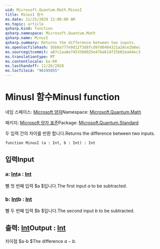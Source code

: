 ```yaml
---
uid: Microsoft.Quantum.Math.MinusI
title: MinusI 함수
ms.date: 11/25/2020 12:00:00 AM
ms.topic: article
qsharp.kind: function
qsharp.namespace: Microsoft.Quantum.Math
qsharp.name: MinusI
qsharp.summary: Returns the difference between two inputs.
ms.openlocfilehash: 5bb8a777e9d12f3d8fcd97d6484321a28ce2b0ec
ms.sourcegitcommit: a87c1aa8e7453360025e47ba614f25b02ea84ec3
ms.translationtype: MT
ms.contentlocale: ko-KR
ms.lasthandoff: 11/26/2020
ms.locfileid: "96195055"
---
```

# <a name="minusi-function"></a><span data-ttu-id="c77bc-102">MinusI 함수</span><span class="sxs-lookup"><span data-stu-id="c77bc-102">MinusI function</span></span>

<span data-ttu-id="c77bc-103">네임 스페이스: [Microsoft 양자](xref:Microsoft.Quantum.Math)</span><span class="sxs-lookup"><span data-stu-id="c77bc-103">Namespace: [Microsoft.Quantum.Math](xref:Microsoft.Quantum.Math)</span></span>

<span data-ttu-id="c77bc-104">패키지: [Microsoft 양자 표준](https://nuget.org/packages/Microsoft.Quantum.Standard)</span><span class="sxs-lookup"><span data-stu-id="c77bc-104">Package: [Microsoft.Quantum.Standard](https://nuget.org/packages/Microsoft.Quantum.Standard)</span></span>


<span data-ttu-id="c77bc-105">두 입력 간의 차이를 반환 합니다.</span><span class="sxs-lookup"><span data-stu-id="c77bc-105">Returns the difference between two inputs.</span></span>

```qsharp
function MinusI (a : Int, b : Int) : Int
```


## <a name="input"></a><span data-ttu-id="c77bc-106">입력</span><span class="sxs-lookup"><span data-stu-id="c77bc-106">Input</span></span>

### <a name="a--int"></a><span data-ttu-id="c77bc-107">a: [Int](xref:microsoft.quantum.lang-ref.int)</span><span class="sxs-lookup"><span data-stu-id="c77bc-107">a : [Int](xref:microsoft.quantum.lang-ref.int)</span></span>

<span data-ttu-id="c77bc-108">뺄 첫 번째 입력 $a $입니다.</span><span class="sxs-lookup"><span data-stu-id="c77bc-108">The first input $a$ to be subtracted.</span></span>


### <a name="b--int"></a><span data-ttu-id="c77bc-109">b: [Int](xref:microsoft.quantum.lang-ref.int)</span><span class="sxs-lookup"><span data-stu-id="c77bc-109">b : [Int](xref:microsoft.quantum.lang-ref.int)</span></span>

<span data-ttu-id="c77bc-110">뺄 두 번째 입력 $b $입니다.</span><span class="sxs-lookup"><span data-stu-id="c77bc-110">The second input $b$ to be subtracted.</span></span>



## <a name="output--int"></a><span data-ttu-id="c77bc-111">출력: [Int](xref:microsoft.quantum.lang-ref.int)</span><span class="sxs-lookup"><span data-stu-id="c77bc-111">Output : [Int](xref:microsoft.quantum.lang-ref.int)</span></span>

<span data-ttu-id="c77bc-112">차이점 $a-b $</span><span class="sxs-lookup"><span data-stu-id="c77bc-112">The difference $a - b$.</span></span>